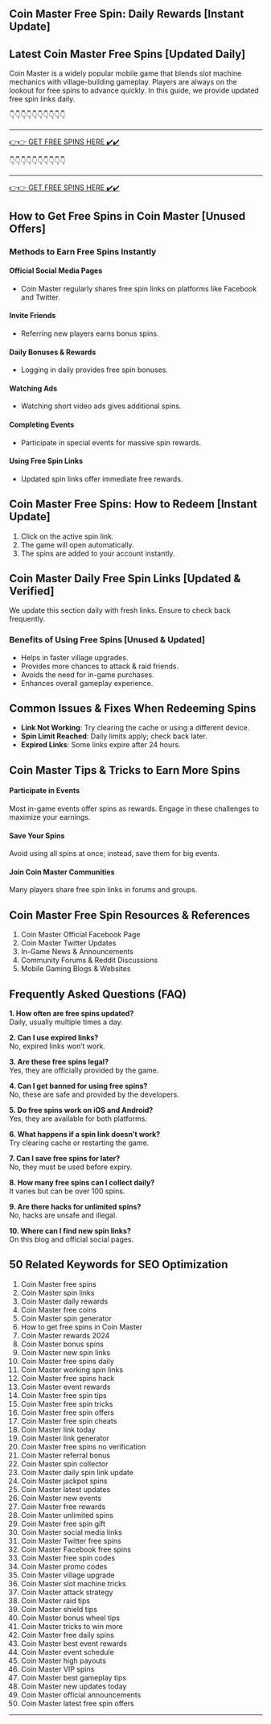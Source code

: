 **Coin Master Free Spin: Daily Rewards [Instant Update]**
---

## Latest Coin Master Free Spins [Updated Daily]

Coin Master is a widely popular mobile game that blends slot machine mechanics with village-building gameplay. Players are always on the lookout for free spins to advance quickly. In this guide, we provide updated free spin links daily.

👇👇👇👇👇👇👇👇👇👇

---

[👉👉 GET FREE SPINS HERE ✔️✔️ ](https://therewardgate.com/free-coin-master-spin/)

👇👇👇👇👇👇👇👇👇👇

---

[👉👉 GET FREE SPINS HERE ✔️✔️ ](https://therewardgate.com/free-coin-master-spin/)

## How to Get Free Spins in Coin Master [Unused Offers]

### Methods to Earn Free Spins Instantly

#### Official Social Media Pages
- Coin Master regularly shares free spin links on platforms like Facebook and Twitter.

#### Invite Friends
- Referring new players earns bonus spins.

#### Daily Bonuses & Rewards
- Logging in daily provides free spin bonuses.

#### Watching Ads
- Watching short video ads gives additional spins.

#### Completing Events
- Participate in special events for massive spin rewards.

#### Using Free Spin Links
- Updated spin links offer immediate free rewards.

## Coin Master Free Spins: How to Redeem [Instant Update]

1. Click on the active spin link.
2. The game will open automatically.
3. The spins are added to your account instantly.

## Coin Master Daily Free Spin Links [Updated & Verified]

We update this section daily with fresh links. Ensure to check back frequently.

### Benefits of Using Free Spins [Unused & Updated]
- Helps in faster village upgrades.
- Provides more chances to attack & raid friends.
- Avoids the need for in-game purchases.
- Enhances overall gameplay experience.

## Common Issues & Fixes When Redeeming Spins

- **Link Not Working**: Try clearing the cache or using a different device.
- **Spin Limit Reached**: Daily limits apply; check back later.
- **Expired Links**: Some links expire after 24 hours.

## Coin Master Tips & Tricks to Earn More Spins

#### Participate in Events
Most in-game events offer spins as rewards. Engage in these challenges to maximize your earnings.

#### Save Your Spins
Avoid using all spins at once; instead, save them for big events.

#### Join Coin Master Communities
Many players share free spin links in forums and groups.

## Coin Master Free Spin Resources & References

1. Coin Master Official Facebook Page
2. Coin Master Twitter Updates
3. In-Game News & Announcements
4. Community Forums & Reddit Discussions
5. Mobile Gaming Blogs & Websites

## Frequently Asked Questions (FAQ)

**1. How often are free spins updated?**  
Daily, usually multiple times a day.

**2. Can I use expired links?**  
No, expired links won’t work.

**3. Are these free spins legal?**  
Yes, they are officially provided by the game.

**4. Can I get banned for using free spins?**  
No, these are safe and provided by the developers.

**5. Do free spins work on iOS and Android?**  
Yes, they are available for both platforms.

**6. What happens if a spin link doesn’t work?**  
Try clearing cache or restarting the game.

**7. Can I save free spins for later?**  
No, they must be used before expiry.

**8. How many free spins can I collect daily?**  
It varies but can be over 100 spins.

**9. Are there hacks for unlimited spins?**  
No, hacks are unsafe and illegal.

**10. Where can I find new spin links?**  
On this blog and official social pages.

## 50 Related Keywords for SEO Optimization

1. Coin Master free spins
2. Coin Master spin links
3. Coin Master daily rewards
4. Coin Master free coins
5. Coin Master spin generator
6. How to get free spins in Coin Master
7. Coin Master rewards 2024
8. Coin Master bonus spins
9. Coin Master new spin links
10. Coin Master free spins daily
11. Coin Master working spin links
12. Coin Master free spins hack
13. Coin Master event rewards
14. Coin Master free spin tips
15. Coin Master free spin tricks
16. Coin Master free spin offers
17. Coin Master free spin cheats
18. Coin Master link today
19. Coin Master link generator
20. Coin Master free spins no verification
21. Coin Master referral bonus
22. Coin Master spin collector
23. Coin Master daily spin link update
24. Coin Master jackpot spins
25. Coin Master latest updates
26. Coin Master new events
27. Coin Master free rewards
28. Coin Master unlimited spins
29. Coin Master free spin gift
30. Coin Master social media links
31. Coin Master Twitter free spins
32. Coin Master Facebook free spins
33. Coin Master free spin codes
34. Coin Master promo codes
35. Coin Master village upgrade
36. Coin Master slot machine tricks
37. Coin Master attack strategy
38. Coin Master raid tips
39. Coin Master shield tips
40. Coin Master bonus wheel tips
41. Coin Master tricks to win more
42. Coin Master free daily spins
43. Coin Master best event rewards
44. Coin Master event schedule
45. Coin Master high payouts
46. Coin Master VIP spins
47. Coin Master best gameplay tips
48. Coin Master new updates today
49. Coin Master official announcements
50. Coin Master latest free spin offers

---
